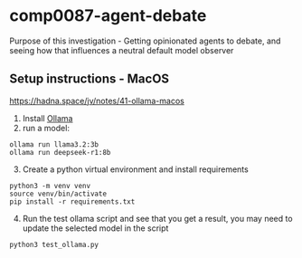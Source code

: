 # comp0087-agent-debate
Purpose of this investigation - Getting opinionated agents to debate, and seeing how that influences a neutral default model observer

## Setup instructions - MacOS
https://hadna.space/jv/notes/41-ollama-macos
1) Install [Ollama](https://ollama.com/)
2) run a model:
```
ollama run llama3.2:3b
ollama run deepseek-r1:8b
```
3) Create a python virtual environment and install requirements
```
python3 -m venv venv
source venv/bin/activate
pip install -r requirements.txt
```
4) Run the test ollama script and see that you get a result, you may need to update the selected model in the script
```
python3 test_ollama.py
```

